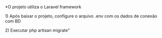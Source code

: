 <p>*O projeto utiliza o Laravel framework</p>
<p>1) Após baixar o projeto, configure o arquivo .env com os dados de conexão com BD</p>
<p>2) Executar php artisan migrate"</p>
